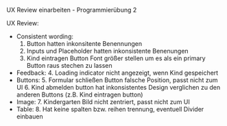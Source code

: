 UX Review einarbeiten - Programmierübung 2

UX Review:
- Consistent wording:
  1. Button hatten inkonsitente Benennungen
  2. Inputs und Placeholder hatten inkonsistente Benenungen
  3. Kind eintragen Button Font größer stellen um es als ein primary Button raus stechen zu lassen
- Feedback:
  4. Loading indicator nicht angezeigt, wenn Kind gespeichert
- Buttons:
  5. Formular schließen Button falsche Position, passt nicht zum UI
  6. Kind abmelden button hat inkonsistentes Design verglichen zu den anderen Buttons (z.B. Kind eintragen button)
- Image:
  7. Kindergarten Bild nicht zentriert, passt nicht zum UI
- Table:
  8. Hat keine spalten bzw. reihen trennung, eventuell Divider einbauen

